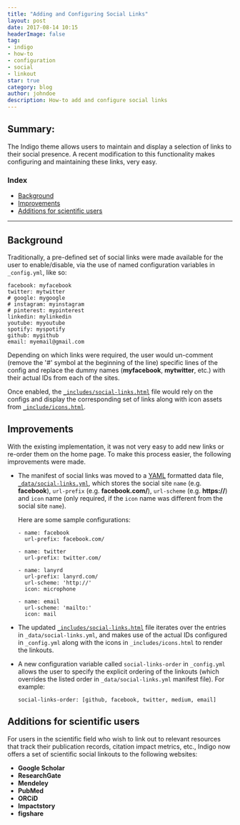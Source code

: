```yaml
---
title: "Adding and Configuring Social Links"
layout: post
date: 2017-08-14 10:15
headerImage: false
tag:
- indigo
- how-to
- configuration
- social
- linkout
star: true
category: blog
author: johndoe
description: How-to add and configure social links
---
```


## Summary:

The Indigo theme allows users to maintain and display a selection of links to their social presence.
A recent modification to this functionality makes configuring and maintaining these links, very easy.

### Index
- [Background](#background)
- [Improvements](#improvements)
- [Additions for scientific users](#additions-for-scientific-users)

---

## Background 

Traditionally, a pre-defined set of social links were made available for the user to enable/disable, via the use of named configuration variables in `_config.yml`, like so:
```
facebook: myfacebook
twitter: mytwitter
# google: mygoogle
# instagram: myinstagram
# pinterest: mypinterest
linkedin: mylinkedin
youtube: myyoutube
spotify: myspotify
github: mygithub
email: myemail@gmail.com
```

Depending on which links were required, the user would un-comment (remove the '#' symbol at the beginning of the line) specific lines of the config and replace the dummy names (**myfacebook**, **mytwitter**, etc.) with their actual IDs from each of the sites.

Once enabled, the [`_includes/social-links.html`][1] file would rely on the configs and display the corresponding set of links along with icon assets from [`_include/icons.html`][2].

## Improvements

With the existing implementation, it was not very easy to add new links or re-order them on the home page. To make this process easier, the following improvements were made.

+ The manifest of social links was moved to a [YAML][3] formatted data file, [`_data/social-links.yml`][4], which stores the social site `name` (e.g. **facebook**), `url-prefix` (e.g. **facebook.com/**), `url-scheme` (e.g. **https://**) and `icon` name (only required, if the `icon` name was different from the social site `name`).

    Here are some sample configurations:
    ```
    - name: facebook
      url-prefix: facebook.com/

    - name: twitter
      url-prefix: twitter.com/

    - name: lanyrd
      url-prefix: lanyrd.com/
      url-scheme: 'http://'
      icon: microphone

    - name: email
      url-scheme: 'mailto:'
      icon: mail
    ```
+ The updated [`_includes/social-links.html`][5] file iterates over the entries in `_data/social-links.yml`, and makes use of the actual IDs configured in `_config.yml` along with the icons in `_includes/icons.html` to render the linkouts.

+ A new configuration variable called `social-links-order` in `_config.yml` allows the user to specify the explicit ordering of the linkouts (which overrides the listed order in `_data/social-links.yml` manifest file). For example:
    ```
    social-links-order: [github, facebook, twitter, medium, email]
    ```

## Additions for scientific users

For users in the scientific field who wish to link out to relevant resources that track their publication records, citation impact metrics, etc., Indigo now offers a set of scientific social linkouts to the following websites:

- **Google Scholar**
- **ResearchGate**
- **Mendeley**
- **PubMed**
- **ORCiD**
- **Impactstory**
- **figshare**

[1]: https://github.com/sergiokopplin/indigo/blob/76d0b3c/_includes/social-links.html
[2]: https://github.com/sergiokopplin/indigo/blob/gh-pages/_includes/icons.html
[3]: http://yaml.org
[4]: https://github.com/sergiokopplin/indigo/blob/gh-pages/_data/social-links.yml
[5]: https://github.com/sergiokopplin/indigo/blob/gh-pages/_includes/social-links.html
